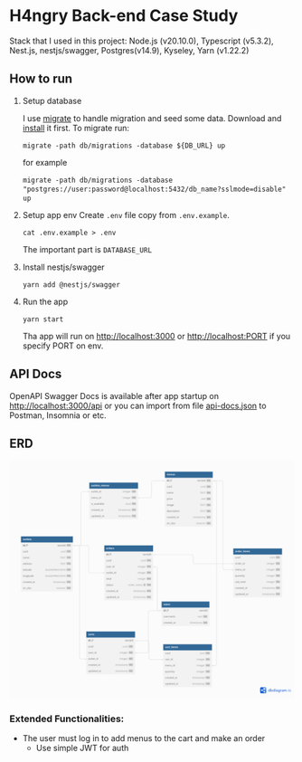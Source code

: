 # H4ngry Back-end Case Study

Stack that I used in this project: Node.js (v20.10.0), Typescript (v5.3.2), Nest.js, nestjs/swagger, Postgres(v14.9), Kyseley, Yarn (v1.22.2)

## How to run

1. Setup database

    I use [migrate](https://github.com/golang-migrate/migrate) to handle migration and seed some data. Download and [install](https://github.com/golang-migrate/migrate/releases) it first. To migrate run:

    ```
    migrate -path db/migrations -database ${DB_URL} up
    ```

    for example

    ```
    migrate -path db/migrations -database "postgres://user:password@localhost:5432/db_name?sslmode=disable" up
    ```
2. Setup app env
    Create `.env` file copy from `.env.example`.
    ```
    cat .env.example > .env
    ```
    The important part is `DATABASE_URL`
3. Install nestjs/swagger
    ```
    yarn add @nestjs/swagger
    ```
4. Run the app
    ```
    yarn start
    ```
    Tha app will run on [http://localhost:3000](http://localhost:3000) or [http://localhost:PORT](http://localhost:PORT) if you specify PORT on env.

## API Docs

OpenAPI Swagger Docs is available after app startup on [http://localhost:3000/api](http://localhost:3000/api) or you can import from file [api-docs.json](docs/api-docs.json) to Postman, Insomnia or etc.

## ERD
![alt](db/erd.png)

### Extended Functionalities:
- The user must log in to add menus to the cart and make an order
    - Use simple JWT for auth